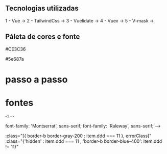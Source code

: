 ## Tecnologias utilizadas

1 - Vue -> <script src="https://cdn.jsdelivr.net/npm/vue@2"></script>
2 - TailwindCss -> <link href="https://unpkg.com/tailwindcss@^2/dist/tailwind.min.css" rel="stylesheet">
3 - Vuelidate -> <script src="vuelidate/dist/vuelidate.min.js"></script>
4 - Vuex -> <script src="https://cdn.jsdelivr.net/npm/es6-promise@4/dist/es6-promise.auto.js"></script>
5 - V-mask -> <script src="https://cdn.jsdelivr.net/npm/v-mask/dist/v-mask.min.js"></script>

## Páleta de cores e fonte

#CE3C36

#5e687a

# passo a passo

# fontes 
    <!--
font-family: 'Montserrat', sans-serif;
font-family: 'Raleway', sans-serif;
-->

:class="[{ border-b border-gray-200 : item.ddd === 11 }, errorClass]"
:class="{'hidden' : item.ddd === 11 , 'border-b border-blue-400': item.ddd != 11}"

